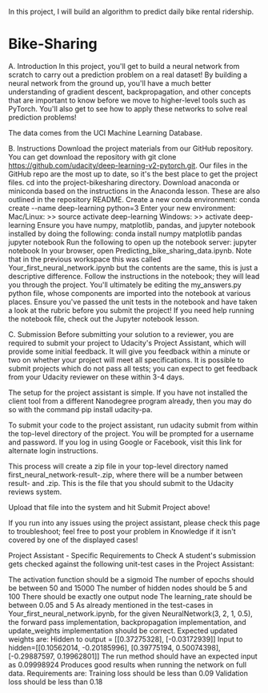 In this project, I will build an algorithm to predict daily bike rental ridership.
# Bike-Sharing

A. Introduction
In this project, you'll get to build a neural network from scratch to carry out a prediction problem on a real dataset! By building a neural network from the ground up, you'll have a much better understanding of gradient descent, backpropagation, and other concepts that are important to know before we move to higher-level tools such as PyTorch. You'll also get to see how to apply these networks to solve real prediction problems!

The data comes from the UCI Machine Learning Database.

B. Instructions
Download the project materials from our GitHub repository. You can get download the repository with git clone https://github.com/udacity/deep-learning-v2-pytorch.git. Our files in the GitHub repo are the most up to date, so it's the best place to get the project files.
cd into the project-bikesharing directory.
Download anaconda or miniconda based on the instructions in the Anaconda lesson. These are also outlined in the repository README.
Create a new conda environment:
conda create --name deep-learning python=3
Enter your new environment:
Mac/Linux: >> source activate deep-learning
Windows: >> activate deep-learning
Ensure you have numpy, matplotlib, pandas, and jupyter notebook installed by doing the following:
conda install numpy matplotlib pandas jupyter notebook
Run the following to open up the notebook server:
jupyter notebook
In your browser, open Predicting_bike_sharing_data.ipynb. Note that in the previous workspace this was called Your_first_neural_network.ipynb but the contents are the same, this is just a descriptive difference.
Follow the instructions in the notebook; they will lead you through the project. You'll ultimately be editing the my_answers.py python file, whose components are imported into the notebook at various places.
Ensure you've passed the unit tests in the notebook and have taken a look at the rubric before you submit the project!
If you need help running the notebook file, check out the Jupyter notebook lesson.

C. Submission
Before submitting your solution to a reviewer, you are required to submit your project to Udacity's Project Assistant, which will provide some initial feedback. It will give you feedback within a minute or two on whether your project will meet all specifications. It is possible to submit projects which do not pass all tests; you can expect to get feedback from your Udacity reviewer on these within 3-4 days.

The setup for the project assistant is simple. If you have not installed the client tool from a different Nanodegree program already, then you may do so with the command pip install udacity-pa.

To submit your code to the project assistant, run udacity submit from within the top-level directory of the project. You will be prompted for a username and password. If you log in using Google or Facebook, visit this link for alternate login instructions.

This process will create a zip file in your top-level directory named first_neural_network-result-.zip, where there will be a number between result- and .zip. This is the file that you should submit to the Udacity reviews system.

Upload that file into the system and hit Submit Project above!

If you run into any issues using the project assistant, please check this page to troubleshoot; feel free to post your problem in Knowledge if it isn't covered by one of the displayed cases!

Project Assistant - Specific Requirements to Check
A student's submission gets checked against the following unit-test cases in the Project Assistant:

The activation function should be a sigmoid
The number of epochs should be between 50 and 15000
The number of hidden nodes should be 5 and 100
There should be exactly one output node
The learning_rate should be between 0.05 and 5
As already mentioned in the test-cases in Your_first_neural_network.ipynb, for the given NeuralNetwork(3, 2, 1, 0.5), the forward pass implementation, backpropagation implementation, and update_weights implementation should be correct. Expected updated weights are:
Hidden to output = [[0.37275328], [-0.03172939]]
Input to hidden=[[0.10562014, -0.20185996], [0.39775194, 0.50074398], [-0.29887597, 0.19962801]]
The run method should have an expected input as 0.09998924
Produces good results when running the network on full data. Requirements are:
Training loss should be less than 0.09
Validation loss should be less than 0.18
